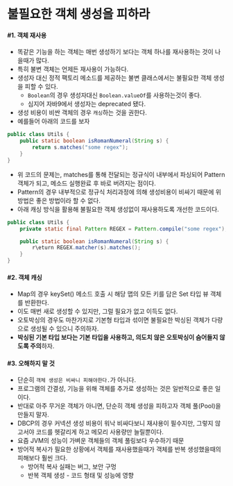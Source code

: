 # 불필요한 객체 생성을 피하라
#### \#1. 객체 재사용
- 똑같은 기능을 하는 객체는 매번 생성하기 보다는 객체 하나를 재사용하는 것이 나을때가 많다.
- 특히 불변 객체는 언제든 재사용이 가능하다.
- 생성자 대신 정적 팩토리 메소드를 제공하는 불변 클래스에서는 불필요한 객체 생성을 피할 수 있다.
  - `Boolean`의 경우 생성자대신 `Boolean.valueOf`를 사용하는것이 좋다.
  - 심지어 자바9에서 생성자는 deprecated 됐다.
- 생성 비용이 비싼 객체의 경우 `캐싱`하는 것을 권한다.
- 예를들어 아래의 코드를 보자
```java
public class Utils {
    public static boolean isRomanNumeral(String s) {
        return s.matches("some regex");
    }
}
```
- 위 코드의 문제는, matches를 통해 전달되는 정규식이 내부에서 파싱되어 Pattern 객체가 되고, 메소드 실행완료 후 바로 버려지는 점이다.
- Pattern의 경우 내부적으로 정규식 처리과정에 의해 생성비용이 비싸기 때문에 위 방법은 좋은 방법이라 할 수 없다.
- 아래 캐싱 방식을 활용해 불필요한 객체 생성없이 재사용하도록 개선한 코드이다.
```java
public class Utils {
    private static final Pattern REGEX = Pattern.compile("some regex");

    public static boolean isRomanNumeral(String s) {
        r\eturn REGEX.matcher(s).matches();
    }
}
```
#### \#2. 객체 캐싱
- Map의 경우 keySet() 메소드 호출 시 해당 맵의 모든 키를 담은 Set 타입 뷰 객체를 반환한다.
- 이도 매번 새로 생성할 수 있지만, 그럴 필요가 없고 이득도 없다.
- 오토박싱의 경우도 마찬가지로 기본형 타입과 섞이면 불필요한 박싱된 객체가 다량으로 생성될 수 있으니 주의하자.
- **박싱된 기본 타입 보다는 기본 타입을 사용하고, 의도치 않은 오토박싱이 숨어들지 않도록 주의**하자.

#### \#3. 오해하지 말 것
- 단순히 `객체 생성은 비싸니 피해야한다.`가 아니다.
- 프로그램의 간결성, 기능을 위해 객체를 추가로 생성하는 것은 일반적으로 좋은 일이다.
- 반대로 아주 무거운 객체가 아니면, 단순히 객체 생성을 피하고자 객체 풀(Pool)을 만들지 말자.
- DBCP의 경우 커넥션 생성 비용이 워낙 비싸다보니 재샤용이 필수지만, 그렇지 않고서야 코드를 헷갈리게 하고 메모리 사용량만 늘릴뿐이다.
- 요즘 JVM의 성능이 가벼운 객체들의 객체 풀링보다 우수하기 때문
- 방어적 복사가 필요한 상황에서 객체를 재사용했을때가 객체를 반복 생성했을때의 피해보다 훨씬 크다.
  - 방어적 복사 실패는 버그, 보안 구멍
  - 반복 객체 생성 - 코드 형태 및 성능에 영향